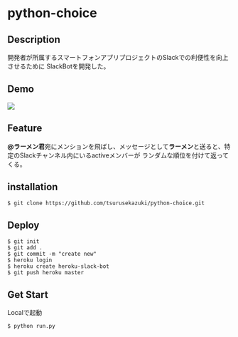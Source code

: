 # python-choice

## Description

開発者が所属するスマートフォンアプリプロジェクトのSlackでの利便性を向上させるために
SlackBotを開発した。

## Demo

![](https://user-images.githubusercontent.com/38784824/65817606-70d26180-e244-11e9-8c4a-faa9725b01db.png)

## Feature

**@ラーメン君**宛にメンションを飛ばし、メッセージとして**ラーメン**と送ると、特定のSlackチャンネル内にいるactiveメンバーが
ランダムな順位を付けて返ってくる。

## installation

`$ git clone https://github.com/tsurusekazuki/python-choice.git`

## Deploy

```
$ git init
$ git add .
$ git commit -m "create new"
$ heroku login
$ heroku create heroku-slack-bot
$ git push heroku master
```

## Get Start

Localで起動

`$ python run.py`
